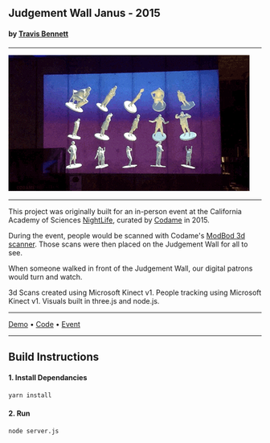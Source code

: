 ## Judgement Wall Janus - 2015
#### by [Travis Bennett](https://travisbennett.com)

------------

![Image of Judgement Wall Janus](https://github.com/jerknose/judgementWallJanus/blob/master/public/janus.gif?raw=true)

------------

This project was originally built for an in-person event at the California Academy of Sciences [NightLife](https://www.calacademy.org/nightlife), curated by [Codame](https://codame.com/events/body-scan-asset-jam) in 2015.

During the event, people would be scanned with Codame's [ModBod 3d scanner](https://codame.com/projects/modbod). Those scans were then placed on the Judgement Wall for all to see.

When someone walked in front of the Judgement Wall, our digital patrons would turn and watch.

3d Scans created using Microsoft Kinect v1. People tracking using Microsoft Kinect v1. Visuals built in three.js and node.js.

------------

[Demo](https://reckless.technology/archive/judgement-wall-janus/) • [Code](https://github.com/jerknose/judgementWallJanus) • [Event](https://codame.com/events/body-scan-asset-jam)

------------

## Build Instructions

#### 1. Install Dependancies  

    yarn install  

#### 2. Run  

    node server.js
